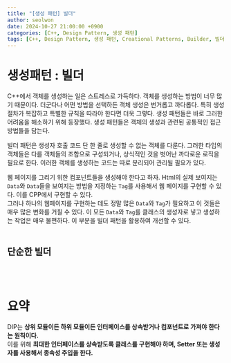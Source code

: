 ```yaml
---
title: "[생성 패턴] 빌더"
author: seolwon
date: 2024-10-27 21:00:00 +0900
categories: [C++, Design Pattern, 생성 패턴]
tags: [C++, Design Pattern, 생성 패턴, Creational Patterns, Builder, 빌더]
---
```


# 생성패턴 : 빌더
C++에서 객체를 생성하는 일은 스트레스로  가득하다. 객체를 생성하는 방법이 너무 많기 때문이다. 더군다나 어떤 방법을 선택하든 객체 생성은 번거롭고 까다롭다. 특히 생성 절차가 복잡하고 특별한 규칙을 따라야 한다면 더욱 그렇다. 생성 패턴들은 바로 그러한 어려움을 해소하기 위해 등장했다. 생성 패턴들은 객체의 생성과 관련된 공통적인 접근 방법들을 담는다.<br>

빌더 패턴은 생성자 호출 코드 단 한 줄로 생성할 수 없는 객체를 다룬다. 그러한 타입의 객체들은 다를 객체들의 조합으로 구성되거나, 상식적인 것을 벗어난 까다로운 로직을 필요로 한다. 이러한 객체를 생성하는 코드는 따로 분리되어 관리될 필요가 있다.<br>

웹 페이지를 그리기 위한 컴포넌트들을 생성해야 한다고 하자. Html의 실제 보여지는 `Data`와 `Data`들을 보여지는 방법을 지정하는 `Tag`를 사용해서 웹 페이지를 구현할 수 있다. 이를 CPP에서 구현할 수 있다.<br>
그러나 하나의 웹페이지를 구현하는 데도 정말 많은 `Data`와 `Tag`가 필요하고 이 것들은 매우 많은 변화를 거칠 수 있다. 이 모든 `Data`와 `Tag`를 클래스의 생성자로 넣고 생성하는 작업은 매우 불편하다.
이 부분을 빌더 패턴을 활용하여 개선할 수 있다.<br><br>

## 단순한 빌더



<br><br>
# 요약
DIP는 **상위 모듈이든 하위 모듈이든 인터페이스를 상속받거나 컴포넌트로 가져야 한다는 원칙이다.**<br>
이를 위해 **최대한 인터페이스를 상속받도록 클래스를 구현해야 하며, Setter 또는 생성자를 사용해서 종속성 주입을 한다.**<br>